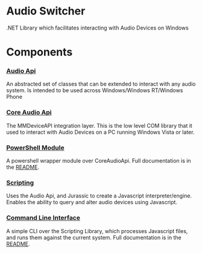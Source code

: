 Audio Switcher
=============

.NET Library which facilitates interacting with Audio Devices on Windows


Components
======


### [Audio Api](AudioSwitcher.AudioApi)

An abstracted set of classes that can be extended to interact with any audio system. Is intended to be used across Windows/Windows RT/Windows Phone

### [Core Audio Api](AudioSwitcher.AudioApi.CoreAudio)

The MMDeviceAPI integration layer. This is the low level COM library that it used to interact with Audio Devices on a PC running Windows Vista or later.


### [PowerShell Module](AudioSwitcher.PowerShell.CoreAudio)

A powershell wrapper module over CoreAudioApi.
Full documentation is in the [README](AudioSwitcher.PowerShell.CoreAudio/README.md).


### [Scripting](AudioSwitcher.Scripting)

Uses the Audio Api, and Jurassic to create a Javascript interpreter/engine. Enables the ability to query and alter audio devices using Javascript.


### [Command Line Interface](Samples/AudioSwitcher.CLI)

A simple CLI over the Scripting Library, which processes Javascript files, and runs them against the current system. Full documentation is in the [README](Samples/AudioSwitcher.CLI/README.md).

